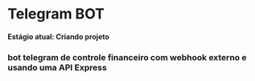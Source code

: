 # Telegram BOT

#### Estágio atual: Criando projeto

### bot telegram de controle financeiro com webhook externo e usando uma API Express